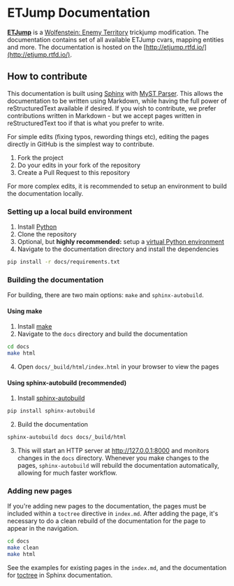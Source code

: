 # ETJump Documentation
[**ETJump**](http://etjump.com) is a [Wolfenstein: Enemy Territory](https://en.wikipedia.org/wiki/Wolfenstein:_Enemy_Territory) trickjump modification. The documentation contains set of all available ETJump cvars, mapping entities and more. The documentation is hosted on the [http://etjump.rtfd.io/](http://etjump.rtfd.io/). 

## How to contribute

This documentation is built using [Sphinx](https://www.sphinx-doc.org/en/master/) with [MyST Parser](https://myst-parser.readthedocs.io/en/latest/). This allows the documentation to be written using Markdown, while having the full power of reStructuredText available if desired. If you wish to contribute, we prefer contributions written in Markdown - but we accept pages written in reStructuredText too if that is what you prefer to write.

For simple edits (fixing typos, rewording things etc), editing the pages directly in GitHub is the simplest way to contribute.

1. Fork the project
2. Do your edits in your fork of the repository
3. Create a Pull Request to this repository

For more complex edits, it is recommended to setup an environment to build the documentation locally.

### Setting up a local build environment

1. Install [Python](https://www.python.org/)
2. Clone the repository
3. Optional, but **highly recommended:** setup a [virtual Python environment](https://docs.python.org/3/library/venv.html)
4. Navigate to the documentation directory and install the dependencies
```sh
pip install -r docs/requirements.txt
```

### Building the documentation

For building, there are two main options: `make` and `sphinx-autobuild`.

#### Using make
1. Install [make](https://www.gnu.org/software/make)
2. Navigate to the `docs` directory and build the documentation
```sh
cd docs
make html
```
4. Open `docs/_build/html/index.html` in your browser to view the pages

#### Using sphinx-autobuild (recommended)
1. Install [sphinx-autobuild](https://pypi.org/project/sphinx-autobuild/)
```sh
pip install sphinx-autobuild
```
2. Build the documentation
```sh
sphinx-autobuild docs docs/_build/html
```
3. This will start an HTTP server at http://127.0.0.1:8000 and monitors changes in the `docs` directory. Whenever you make changes to the pages, `sphinx-autobuild` will rebuild the documentation automatically, allowing for much faster workflow.

### Adding new pages

If you're adding new pages to the documentation, the pages must be included within a `toctree` directive in `index.md`. After adding the page, it's necessary to do a clean rebuild of the documentation for the page to appear in the navigation.

```sh
cd docs
make clean
make html
```

See the examples for existing pages in the `index.md`, and the documentation for [toctree](https://www.sphinx-doc.org/en/master/usage/restructuredtext/directives.html#directive-toctree) in Sphinx documentation.
